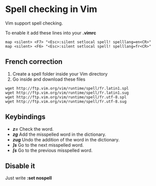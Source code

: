 # Spell checking in Vim

Vim support spell checking.

To enable it add these lines into your **.vimrc**  

```
map <silent> <F7> "<Esc>:silent setlocal spell! spelllang=en<CR>"
map <silent> <F6> "<Esc>:silent setlocal spell! spelllang=fr<CR>"
```

## French correction

1. Create a spell folder inside your Vim directory
2. Go inside and download these files

```
wget http://ftp.vim.org/vim/runtime/spell/fr.latin1.spl
wget http://ftp.vim.org/vim/runtime/spell/fr.latin1.sug
wget http://ftp.vim.org/vim/runtime/spell/fr.utf-8.spl
wget http://ftp.vim.org/vim/runtime/spell/fr.utf-8.sug
```

## Keybindings

- ***z=*** Check the word.
- ***zg*** Add the misspelled word in the dictionary.
- ***zug*** Undo the addition of the word in the dictionary.
- ***]s*** Go to the next misspelled word.
- ***[s*** Go to the previous misspelled word.

## Disable it

Just write **:set nospell**
